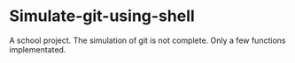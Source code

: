 # Simulate-git-using-shell
A school project.
The simulation of git is not complete. Only a few functions implementated.
